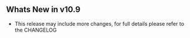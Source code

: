 Whats New in v10.9
--------------------------
- This release may include more changes, for full details please refer to the CHANGELOG
